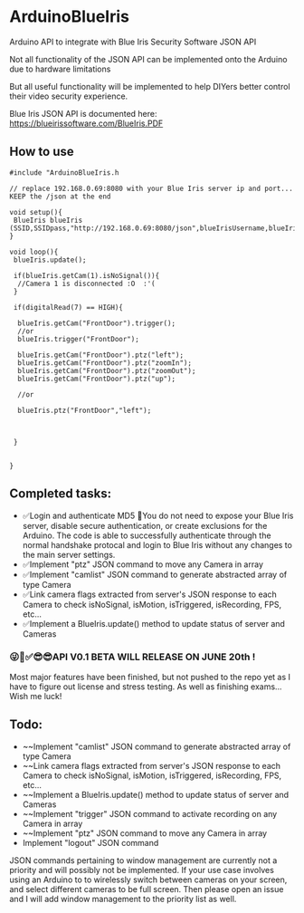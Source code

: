 # ArduinoBlueIris
Arduino API to integrate with Blue Iris Security Software JSON API

Not all functionality of the JSON API can be implemented onto the Arduino due to hardware limitations

But all useful functionality will be implemented to help DIYers better control their video security experience.

Blue Iris JSON API is documented here:
https://blueirissoftware.com/BlueIris.PDF

## How to use
```
#include "ArduinoBlueIris.h

// replace 192.168.0.69:8080 with your Blue Iris server ip and port... KEEP the /json at the end

void setup(){
 BlueIris blueIris (SSID,SSIDpass,"http://192.168.0.69:8080/json",blueIrisUsername,blueIrisPassword);
}

void loop(){
 blueIris.update();
 
 if(blueIris.getCam(1).isNoSignal()){
  //Camera 1 is disconnected :O  :'(
 }
 
 if(digitalRead(7) == HIGH){
 
  blueIris.getCam("FrontDoor").trigger();
  //or
  blueIris.trigger("FrontDoor");
  
  blueIris.getCam("FrontDoor").ptz("left");
  blueIris.getCam("FrontDoor").ptz("zoomIn");
  blueIris.getCam("FrontDoor").ptz("zoomOut");
  blueIris.getCam("FrontDoor").ptz("up");
  
  //or
  
  blueIris.ptz("FrontDoor","left");
  
  
  
 }
 
 
}
```

## Completed tasks:
 - ✅Login and authenticate MD5 🥳️You do not need to expose your Blue Iris server, disable secure authentication, or create exclusions for the Arduino. The code is able to successfully authenticate through the normal handshake protocal and login to Blue Iris without any changes to the main server settings.
 - ✅Implement "ptz" JSON command to move any Camera in array
 - ✅Implement "camlist" JSON command to generate abstracted array of type Camera
 - ✅Link camera flags extracted from server's JSON response to each Camera to check isNoSignal, isMotion, isTriggered, isRecording, FPS, etc...
 - ✅Implement a BlueIris.update() method to update status of server and Cameras

### 😜🥳️✅😎😎API V0.1 BETA WILL RELEASE ON JUNE 20th !
Most major features have been finished, but not pushed to the repo yet as I have to figure out license and stress testing. As well as finishing exams... Wish me luck!

## Todo:

 - ~~Implement "camlist" JSON command to generate abstracted array of type Camera
 - ~~Link camera flags extracted from server's JSON response to each Camera to check isNoSignal, isMotion, isTriggered, isRecording, FPS, etc...
 - ~~Implement a BlueIris.update() method to update status of server and Cameras
 - ~~Implement "trigger" JSON command to activate recording on any Camera in array
 - ~~Implement "ptz" JSON command to move any Camera in array
 - Implement "logout" JSON command


JSON commands pertaining to window management are currently not a priority and will possibly not be implemented. If your use case involves using an Arduino to to wirelessly switch between cameras on your screen, and select different cameras to be full screen. Then please open an issue and I will add window management to the priority list as well.

